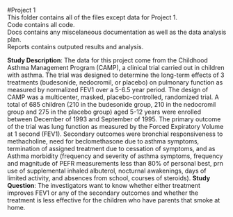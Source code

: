 #Project 1  
This folder contains all of the files except data for Project 1.  
Code contains all code.    
Docs contains any miscelaneous documentation as well as the data analysis plan.   
Reports contains outputed results and analysis.  

**Study Description**:  The data for this project come from the Childhood Asthma Management Program (CAMP), a clinical trial carried out in children with asthma. The trial was designed to determine the long-term effects of 3 treatments (budesonide, nedocromil, or placebo) on pulmonary function as measured by normalized FEV1 over a 5-6.5 year period. The design of CAMP was a multicenter, masked, placebo-controlled, randomized trial. A total of 685 children (210 in the budesonide group, 210 in the nedocromil group and 275 in the placebo group) aged 5-12 years were enrolled between December of 1993 and September of 1995. The primary outcome of the trial was lung function as measured by the Forced Expiratory Volume at 1 second (FEV1).  Secondary outcomes were bronchial responsiveness to methacholine, need for beclomethasone due to asthma symptoms, termination of assigned treatment due to cessation of symptoms, and as Asthma morbidity (frequency and severity of asthma symptoms, frequency and magnitude of PEFR measurements less than 80% of personal best, prn use of supplemental inhaled albuterol, nocturnal awakenings, days of limited activity, and absences from school, courses of steroids).
**Study Question**: The investigators want to know whether either treatment improves FEV1 or any of the secondary outcomes and whether the treatment is less effective for the children who  have parents that smoke at home.  
 